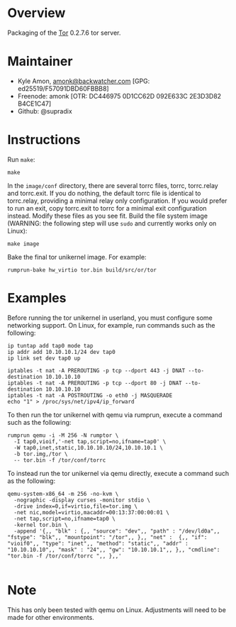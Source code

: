 Overview
========

Packaging of the [Tor](http://torproject.org/) 0.2.7.6 tor server.

Maintainer
==========

* Kyle Amon, amonk@backwatcher.com [GPG: ed25519/F57091DBD60FBBB8]
* Freenode: amonk [OTR: DC446975 0D1CC62D 092E633C 2E3D3D82 B4CE1C47]
* Github: @supradix

Instructions
============

Run `make`:

```
make
```

In the `image/conf` directory,
there are several torrc files, torrc, torrc.relay and torrc.exit.  If you
do nothing, the default torrc file is identical to torrc.relay, providing
a minimal relay only configuration.  If you would prefer to run an exit,
copy torrc.exit to torrc for a minimal exit configuration instead.  Modify
these files as you see fit.
Build the file system image (WARNING: the following step will use `sudo` and
currently works only on Linux):

```
make image
```

Bake the final tor unikernel image.  For example:
```
rumprun-bake hw_virtio tor.bin build/src/or/tor
```

Examples
========

Before running the tor unikernel in userland, you must configure some
networking support.  On Linux, for example, run commands such as the
following:

````
ip tuntap add tap0 mode tap
ip addr add 10.10.10.1/24 dev tap0
ip link set dev tap0 up

iptables -t nat -A PREROUTING -p tcp --dport 443 -j DNAT --to-destination 10.10.10.10
iptables -t nat -A PREROUTING -p tcp --dport 80 -j DNAT --to-destination 10.10.10.10
iptables -t nat -A POSTROUTING -o eth0 -j MASQUERADE
echo "1" > /proc/sys/net/ipv4/ip_forward
````

To then run the tor unikernel with qemu via rumprun, execute a command
such as the following:

````
rumprun qemu -i -M 256 -N rumptor \
  -I tap0,vioif,'-net tap,script=no,ifname=tap0' \
  -W tap0,inet,static,10.10.10.10/24,10.10.10.1 \
  -b tor.img,/tor \
  -- tor.bin -f /tor/conf/torrc
````

To instead run the tor unikernel via qemu directly, execute a command
such as the following:

````
qemu-system-x86_64 -m 256 -no-kvm \
  -nographic -display curses -monitor stdio \
  -drive index=0,if=virtio,file=tor.img \
  -net nic,model=virtio,macaddr=00:13:37:00:00:01 \
  -net tap,script=no,ifname=tap0 \
  -kernel tor.bin \
  -append '{,, "blk" : {,, "source": "dev",, "path" : "/dev/ld0a",, "fstype": "blk",, "mountpoint": "/tor",, },, "net" :  {,, "if": "vioif0",, "type": "inet",, "method": "static",, "addr" : "10.10.10.10",, "mask" : "24",, "gw": "10.10.10.1",, },, "cmdline": "tor.bin -f /tor/conf/torrc ",, },,'


````

Note
========

This has only been tested with qemu on Linux.  Adjustments will need to
be made for other environments.
